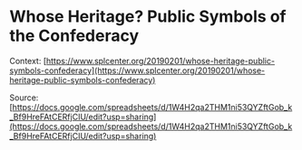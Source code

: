# Whose Heritage? Public Symbols of the Confederacy

Context: [https://www.splcenter.org/20190201/whose-heritage-public-symbols-confederacy](https://www.splcenter.org/20190201/whose-heritage-public-symbols-confederacy)

Source: [https://docs.google.com/spreadsheets/d/1W4H2qa2THM1ni53QYZftGob_k_Bf9HreFAtCERfjCIU/edit?usp=sharing](https://docs.google.com/spreadsheets/d/1W4H2qa2THM1ni53QYZftGob_k_Bf9HreFAtCERfjCIU/edit?usp=sharing)
